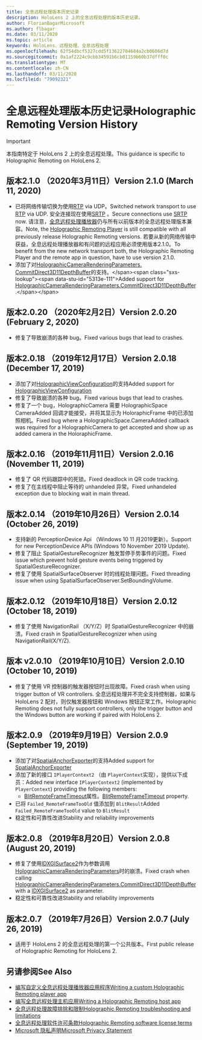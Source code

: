 ```yaml
---
title: 全息远程处理版本历史记录
description: HoloLens 2 上的全息远程处理的版本历史记录。
author: FlorianBagarMicrosoft
ms.author: flbagar
ms.date: 03/11/2020
ms.topic: article
keywords: HoloLens、远程处理、全息远程处理
ms.openlocfilehash: 62f54dbcf5327cdd5f13622704684a2cb0606d7d
ms.sourcegitcommit: 0a1af2224c9cbb34591b6cb01159b60b37dfff0c
ms.translationtype: MT
ms.contentlocale: zh-CN
ms.lasthandoff: 03/11/2020
ms.locfileid: "79092321"
---
```

# <a name="holographic-remoting-version-history"></a><span data-ttu-id="5313e-104">全息远程处理版本历史记录</span><span class="sxs-lookup"><span data-stu-id="5313e-104">Holographic Remoting Version History</span></span>

> [!IMPORTANT]
> <span data-ttu-id="5313e-105">本指南特定于 HoloLens 2 上的全息远程处理。</span><span class="sxs-lookup"><span data-stu-id="5313e-105">This guidance is specific to Holographic Remoting on HoloLens 2.</span></span>

## <span data-ttu-id="5313e-106">版本2.1.0 （2020年3月11日）<a name="v2.1.0"></a></span><span class="sxs-lookup"><span data-stu-id="5313e-106">Version 2.1.0 (March 11, 2020) <a name="v2.1.0"></a></span></span>
* <span data-ttu-id="5313e-107">已将网络传输切换为使用[RTP](https://en.wikipedia.org/wiki/Real-time_Transport_Protocol) via UDP。</span><span class="sxs-lookup"><span data-stu-id="5313e-107">Switched network transport to use [RTP](https://en.wikipedia.org/wiki/Real-time_Transport_Protocol) via UDP.</span></span> <span data-ttu-id="5313e-108">安全连接现在使用[SRTP](https://en.wikipedia.org/wiki/Secure_Real-time_Transport_Protocol) 。</span><span class="sxs-lookup"><span data-stu-id="5313e-108">Secure connections use [SRTP](https://en.wikipedia.org/wiki/Secure_Real-time_Transport_Protocol) now.</span></span> <span data-ttu-id="5313e-109">请注意，[全息远程处理播放器](holographic-remoting-player.md)仍与所有以前版本的全息远程处理版本兼容。</span><span class="sxs-lookup"><span data-stu-id="5313e-109">Note, the [Holographic Remoting Player](holographic-remoting-player.md) is still compatible with all previously release Holographic Remoting versions.</span></span> <span data-ttu-id="5313e-110">若要从新的网络传输中获益，全息远程处理播放器和有问题的远程应用必须使用版本2.1.0。</span><span class="sxs-lookup"><span data-stu-id="5313e-110">To benefit from the new network transport both, the Holographic Remoting Player and the remote app in question, have to use version 2.1.0.</span></span>
* <span data-ttu-id="5313e-111">添加了对[HolographicCameraRenderingParameters. CommitDirect3D11DepthBuffer](https://docs.microsoft.com/uwp/api/windows.graphics.holographic.holographiccamerarenderingparameters.commitdirect3d11depthbuffer#Windows_Graphics_Holographic_HolographicCameraRenderingParameters_CommitDirect3D11DepthBuffer_Windows_Graphics_DirectX_Direct3D11_IDirect3DSurface_)的支持。</span><span class="sxs-lookup"><span data-stu-id="5313e-111">Added support for [HolographicCameraRenderingParameters.CommitDirect3D11DepthBuffer](https://docs.microsoft.com/uwp/api/windows.graphics.holographic.holographiccamerarenderingparameters.commitdirect3d11depthbuffer#Windows_Graphics_Holographic_HolographicCameraRenderingParameters_CommitDirect3D11DepthBuffer_Windows_Graphics_DirectX_Direct3D11_IDirect3DSurface_).</span></span> 

## <span data-ttu-id="5313e-112">版本2.0.20 （2020年2月2日）<a name="v2.0.20"></a></span><span class="sxs-lookup"><span data-stu-id="5313e-112">Version 2.0.20 (February 2, 2020) <a name="v2.0.20"></a></span></span>
* <span data-ttu-id="5313e-113">修复了导致崩溃的各种 bug。</span><span class="sxs-lookup"><span data-stu-id="5313e-113">Fixed various bugs that lead to crashes.</span></span>

## <span data-ttu-id="5313e-114">版本2.0.18 （2019年12月17日）<a name="v2.0.18"></a></span><span class="sxs-lookup"><span data-stu-id="5313e-114">Version 2.0.18 (December 17, 2019) <a name="v2.0.18"></a></span></span>
* <span data-ttu-id="5313e-115">添加了对[HolographicViewConfiguration](https://docs.microsoft.com/uwp/api/windows.graphics.holographic.holographicviewconfiguration)的支持</span><span class="sxs-lookup"><span data-stu-id="5313e-115">Added support for [HolographicViewConfiguration](https://docs.microsoft.com/uwp/api/windows.graphics.holographic.holographicviewconfiguration)</span></span>
* <span data-ttu-id="5313e-116">修复了导致崩溃的各种 bug。</span><span class="sxs-lookup"><span data-stu-id="5313e-116">Fixed various bugs that lead to crashes.</span></span>
* <span data-ttu-id="5313e-117">修复了一个 bug，HolographicCamera 需要 HolographicSpace CameraAdded 回调才能接受，并将其显示为 HoloraphicFrame 中的已添加照相机。</span><span class="sxs-lookup"><span data-stu-id="5313e-117">Fixed bug where a HolographicSpace.CameraAdded callback was required for a HolographicCamera to get accepted and show up as added camera in the HoloraphicFrame.</span></span>

## <span data-ttu-id="5313e-118">版本2.0.16 （2019年11月11日）<a name="2.0.16"></a></span><span class="sxs-lookup"><span data-stu-id="5313e-118">Version 2.0.16 (November 11, 2019) <a name="2.0.16"></a></span></span>
* <span data-ttu-id="5313e-119">修复了 QR 代码跟踪中的死锁。</span><span class="sxs-lookup"><span data-stu-id="5313e-119">Fixed deadlock in QR code tracking.</span></span>
* <span data-ttu-id="5313e-120">修复了在主线程中阻止等待的 unhandeled 异常。</span><span class="sxs-lookup"><span data-stu-id="5313e-120">Fixed unhandeled exception due to blocking wait in main thread.</span></span>

## <span data-ttu-id="5313e-121">版本2.0.14 （2019年10月26日）<a name="v2.0.14"></a></span><span class="sxs-lookup"><span data-stu-id="5313e-121">Version 2.0.14 (October 26, 2019) <a name="v2.0.14"></a></span></span>
* <span data-ttu-id="5313e-122">支持新的 PerceptionDevice Api （Windows 10 11 月2019更新）。</span><span class="sxs-lookup"><span data-stu-id="5313e-122">Support for new PerceptionDevice APIs (Windows 10 November 2019 Update).</span></span>
* <span data-ttu-id="5313e-123">修复了阻止 SpatialGestureRecognizer 触发暂停手势事件的问题。</span><span class="sxs-lookup"><span data-stu-id="5313e-123">Fixed issue which prevent hold gesture events being triggered by SpatialGestureRecognizer.</span></span>
* <span data-ttu-id="5313e-124">修复了使用 SpatialSurfaceObserver 时的线程处理问题。</span><span class="sxs-lookup"><span data-stu-id="5313e-124">Fixed threading issue when using SpatialSurfaceObserver.SetBoundingVolume.</span></span>

## <span data-ttu-id="5313e-125">版本2.0.12 （2019年10月18日）<a name="v2.0.12"></a></span><span class="sxs-lookup"><span data-stu-id="5313e-125">Version 2.0.12 (October 18, 2019) <a name="v2.0.12"></a></span></span>
* <span data-ttu-id="5313e-126">修复了使用 NavigationRail （X/Y/Z）时 SpatialGestureRecognizer 中的崩溃。</span><span class="sxs-lookup"><span data-stu-id="5313e-126">Fixed crash in SpatialGestureRecognizer when using NavigationRail(X/Y/Z).</span></span>

## <span data-ttu-id="5313e-127">版本 v2.0.10 （2019年10月10日）<a name="v2.0.10"></a></span><span class="sxs-lookup"><span data-stu-id="5313e-127">Version 2.0.10 (October 10, 2019) <a name="v2.0.10"></a></span></span>
* <span data-ttu-id="5313e-128">修复了使用 VR 控制器的触发器按钮时出现故障。</span><span class="sxs-lookup"><span data-stu-id="5313e-128">Fixed crash when using trigger button of VR controllers.</span></span> <span data-ttu-id="5313e-129">全息远程处理并不完全支持控制器，如果与 HoloLens 2 配对，则仅触发器按钮和 Windows 按钮正常工作。</span><span class="sxs-lookup"><span data-stu-id="5313e-129">Holographic Remoting does not fully support controllers, only the trigger button and the Windows button are working if paired with HoloLens 2.</span></span>

## <span data-ttu-id="5313e-130">版本2.0.9 （2019年9月19日）<a name="v2.0.9"></a></span><span class="sxs-lookup"><span data-stu-id="5313e-130">Version 2.0.9 (September 19, 2019) <a name="v2.0.9"></a></span></span>
* <span data-ttu-id="5313e-131">添加了对[SpatialAnchorExporter](https://docs.microsoft.com/uwp/api/windows.perception.spatial.spatialanchorexporter)的支持</span><span class="sxs-lookup"><span data-stu-id="5313e-131">Added support for [SpatialAnchorExporter](https://docs.microsoft.com/uwp/api/windows.perception.spatial.spatialanchorexporter)</span></span>
* <span data-ttu-id="5313e-132">添加了新的接口 ```IPlayerContext2``` （由 ```PlayerContext```实现），提供以下成员：</span><span class="sxs-lookup"><span data-stu-id="5313e-132">Added new interface ```IPlayerContext2``` (implemented by ```PlayerContext```) providing the following members:</span></span>
  - <span data-ttu-id="5313e-133">[BlitRemoteFrameTimeout](holographic-remoting-create-player.md#BlitRemoteFrameTimeout)属性。</span><span class="sxs-lookup"><span data-stu-id="5313e-133">[BlitRemoteFrameTimeout](holographic-remoting-create-player.md#BlitRemoteFrameTimeout)  property.</span></span>
* <span data-ttu-id="5313e-134">已将 ```Failed_RemoteFrameTooOld``` 值添加到 ```BlitResult```</span><span class="sxs-lookup"><span data-stu-id="5313e-134">Added ```Failed_RemoteFrameTooOld``` value to ```BlitResult```</span></span>
* <span data-ttu-id="5313e-135">稳定性和可靠性改进</span><span class="sxs-lookup"><span data-stu-id="5313e-135">Stability and reliability improvements</span></span>

## <span data-ttu-id="5313e-136">版本2.0.8 （2019年8月20日）<a name="v2.0.8"></a></span><span class="sxs-lookup"><span data-stu-id="5313e-136">Version 2.0.8 (August 20, 2019) <a name="v2.0.8"></a></span></span>

* <span data-ttu-id="5313e-137">修复了使用[IDXGISurface2](https://docs.microsoft.com/windows/win32/api/dxgi1_2/nn-dxgi1_2-idxgisurface2)作为参数调用[HolographicCameraRenderingParameters](https://docs.microsoft.com/uwp/api/windows.graphics.holographic.holographiccamerarenderingparameters.commitdirect3d11depthbuffer)时的崩溃。</span><span class="sxs-lookup"><span data-stu-id="5313e-137">Fixed crash when calling [HolographicCameraRenderingParameters.CommitDirect3D11DepthBuffer](https://docs.microsoft.com/uwp/api/windows.graphics.holographic.holographiccamerarenderingparameters.commitdirect3d11depthbuffer) with a [IDXGISurface2](https://docs.microsoft.com/windows/win32/api/dxgi1_2/nn-dxgi1_2-idxgisurface2) as parameter.</span></span>
* <span data-ttu-id="5313e-138">稳定性和可靠性改进</span><span class="sxs-lookup"><span data-stu-id="5313e-138">Stability and reliability improvements</span></span>

## <span data-ttu-id="5313e-139">版本2.0.7 （2019年7月26日）<a name="v2.0.7"></a></span><span class="sxs-lookup"><span data-stu-id="5313e-139">Version 2.0.7 (July 26, 2019) <a name="v2.0.7"></a></span></span>

* <span data-ttu-id="5313e-140">适用于 HoloLens 2 的全息远程处理的第一个公共版本。</span><span class="sxs-lookup"><span data-stu-id="5313e-140">First public release of Holographic Remoting for HoloLens 2.</span></span>

## <a name="see-also"></a><span data-ttu-id="5313e-141">另请参阅</span><span class="sxs-lookup"><span data-stu-id="5313e-141">See Also</span></span>
* [<span data-ttu-id="5313e-142">编写自定义全息远程处理播放器应用程序</span><span class="sxs-lookup"><span data-stu-id="5313e-142">Writing a custom Holographic Remoting player app</span></span>](holographic-remoting-create-player.md)
* [<span data-ttu-id="5313e-143">编写全息远程处理主机应用</span><span class="sxs-lookup"><span data-stu-id="5313e-143">Writing a Holographic Remoting host app</span></span>](holographic-remoting-create-host.md)
* [<span data-ttu-id="5313e-144">全息远程处理故障排除和限制</span><span class="sxs-lookup"><span data-stu-id="5313e-144">Holographic Remoting troubleshooting and limitations</span></span>](holographic-remoting-troubleshooting.md)
* [<span data-ttu-id="5313e-145">全息远程处理软件许可条款</span><span class="sxs-lookup"><span data-stu-id="5313e-145">Holographic Remoting software license terms</span></span>](https://docs.microsoft.com/legal/mixed-reality/microsoft-holographic-remoting-software-license-terms)
* [<span data-ttu-id="5313e-146">Microsoft 隐私声明</span><span class="sxs-lookup"><span data-stu-id="5313e-146">Microsoft Privacy Statement</span></span>](https://go.microsoft.com/fwlink/?LinkId=521839)
